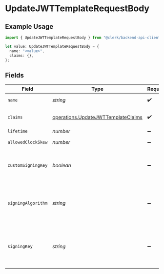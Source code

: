 # UpdateJWTTemplateRequestBody

## Example Usage

```typescript
import { UpdateJWTTemplateRequestBody } from "@clerk/backend-api-client/models/operations";

let value: UpdateJWTTemplateRequestBody = {
  name: "<value>",
  claims: {},
};
```

## Fields

| Field                                                                                                | Type                                                                                                 | Required                                                                                             | Description                                                                                          |
| ---------------------------------------------------------------------------------------------------- | ---------------------------------------------------------------------------------------------------- | ---------------------------------------------------------------------------------------------------- | ---------------------------------------------------------------------------------------------------- |
| `name`                                                                                               | *string*                                                                                             | :heavy_check_mark:                                                                                   | JWT template name                                                                                    |
| `claims`                                                                                             | [operations.UpdateJWTTemplateClaims](../../models/operations/updatejwttemplateclaims.md)             | :heavy_check_mark:                                                                                   | JWT template claims in JSON format                                                                   |
| `lifetime`                                                                                           | *number*                                                                                             | :heavy_minus_sign:                                                                                   | JWT token lifetime                                                                                   |
| `allowedClockSkew`                                                                                   | *number*                                                                                             | :heavy_minus_sign:                                                                                   | JWT token allowed clock skew                                                                         |
| `customSigningKey`                                                                                   | *boolean*                                                                                            | :heavy_minus_sign:                                                                                   | Whether a custom signing key/algorithm is also provided for this template                            |
| `signingAlgorithm`                                                                                   | *string*                                                                                             | :heavy_minus_sign:                                                                                   | The custom signing algorithm to use when minting JWTs. Required if `custom_signing_key` is `true`.   |
| `signingKey`                                                                                         | *string*                                                                                             | :heavy_minus_sign:                                                                                   | The custom signing private key to use when minting JWTs. Required if `custom_signing_key` is `true`. |